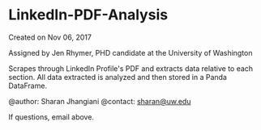 # LinkedIn-PDF-Analysis

Created on Nov 06, 2017

Assigned by Jen Rhymer, PHD candidate at the University of Washington

Scrapes through LinkedIn Profile's PDF and extracts data relative to each section. 
All data extracted is analyzed and then stored in a Panda DataFrame.

@author: Sharan Jhangiani
@contact: sharan@uw.edu

If questions, email above.
